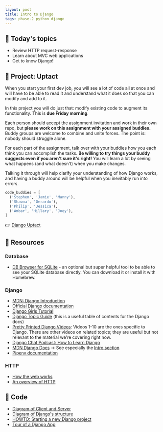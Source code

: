 ```yaml
---
layout: post
title: Intro to Django
tags: phase-2 python django
---
```


## 📅 Today's topics

- Review HTTP request-response
- Learn about MVC web applications
- Get to know Django!

## 🎯 Project: Uptact

When you start your first dev job, you will see a lot of code all at once and will have to be able to read it and understand what it does so that you can modify and add to it.

In this project you will do just that: modify existing code to augment its functionality. This is **due Friday morning**.

Each person should accept the assignment invitation and work in their own repo, but **please work on this assignment with your assigned buddies.** Buddy groups are welcome to combine and unite forces. The point is: nobody should struggle alone.

For each part of the assignment, talk over with your buddies how you each think you can accomplish the tasks. **Be willing to try things your buddy suggests even if you aren't sure it's right!** You will learn a lot by seeing what happens (and what doesn't) when you make changes.

Talking it through will help clarify your understanding of how Django works, and having a buddy around will be helpful when you inevitably run into errors.

```py
code_buddies = [
  ('Stephen', 'Jamie', 'Manny'),
  ('Shawna', 'Gerardo'),
  ('Philip', 'Jessica'),
  ('Ambar', 'Hillary', 'Joey'),
]
```

👉 [Django Uptact](https://classroom.github.com/a/cg9vtK2Y)



## 🔖 Resources

### Database

- [DB Browser for SQLite](https://sqlitebrowser.org/dl/) - an optional but super helpful tool to be able to see your SQLite database directly. You can download it or install it with Homebrew.

### Django

- [MDN: Django Introduction](https://developer.mozilla.org/en-US/docs/Learn/Server-side/Django/Introduction)
- [Official Django documentation](https://docs.djangoproject.com/en/3.2/)
- [Django Girls Tutorial](https://tutorial.djangogirls.org/en/#django-girls-tutorial)
- [Django Topic Guide](https://docs.djangoproject.com/en/3.2/topics/) (this is a useful table of contents for the Django docs)
- [Pretty Printed Django Videos](https://www.youtube.com/playlist?list=PLXmMXHVSvS-DQfOsQdXkzEZyD0Vei7PKf): Videos 1-10 are the ones specific to Django. There are other videos on related topics; they are useful but not relevant to the material we're covering right now.
- [Django Chat Podcast: How to Learn Django](https://djangochat.com/episodes/how-to-learn-django)
- [MDN Django Docs](https://developer.mozilla.org/en-US/docs/Learn/Server-side/Django) -> See especially the [Intro section](https://developer.mozilla.org/en-US/docs/Learn/Server-side/Django/Introduction)
- [Pipenv documentation](https://pipenv.pypa.io/en/latest/)

### HTTP

- [How the web works](https://developer.mozilla.org/en-US/docs/Learn/Getting_started_with_the_web/How_the_Web_works)
- [An overview of HTTP](https://developer.mozilla.org/en-US/docs/Web/HTTP/Overview)

## 🦉 Code

- [Diagram of Client and Server](https://github.com/Momentum-Team-12/notes/blob/main/client-server-diagram.md)
- [Diagram of Django's structure](https://github.com/momentum-team-12/notes/blob/main/django-diagram.md)
- [HOWTO: Starting a new Django project](https://momentumlearn.notion.site/Starting-a-new-Django-project-071f052d07cc4ea6bdf998eb9e4a4a3c)
- [Tour of a Django App](https://github.com/momentum-team-12/notes/blob/main/django-tour.md)
